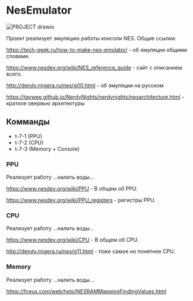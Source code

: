 # NesEmulator
![PROJECT drawio](https://user-images.githubusercontent.com/73906341/171735016-343248ef-dae0-4ebc-a26b-0385b8bc4221.png)

Проект реализует эмуляцию работы консоли NES.
Общие ссылки:

https://tech-geek.ru/how-to-make-nes-emulator/ - об эмуляции общими словами.

https://www.nesdev.org/wiki/NES_reference_guide - сайт с описанием всего.

http://dendy.migera.ru/nes/g00.html - об эмуляции на русском

https://taywee.github.io/NerdyNights/nerdynights/nesarchitecture.html - краткое овервью архитектуры
## Комманды
<ul>
  <li>t-7-1 (PPU)</li>
  <li>t-7-2 (CPU)</li>
  <li>t-7-3 (Memory + Console)</li>
</ul>

### PPU
Реализует работу ...налить воды...

https://www.nesdev.org/wiki/PPU - В общем об PPU.
  
https://www.nesdev.org/wiki/PPU_registers - регистры PPU.

### CPU
Реализует работу ...налить воды...

https://www.nesdev.org/wiki/CPU - В общем об CPU.
  
http://dendy.migera.ru/nes/g11.html - тоже самое но понятнее CPU.

### Memory
Реализует работу ...налить воды...

https://fceux.com/web/help/NESRAMMappingFindingValues.html

